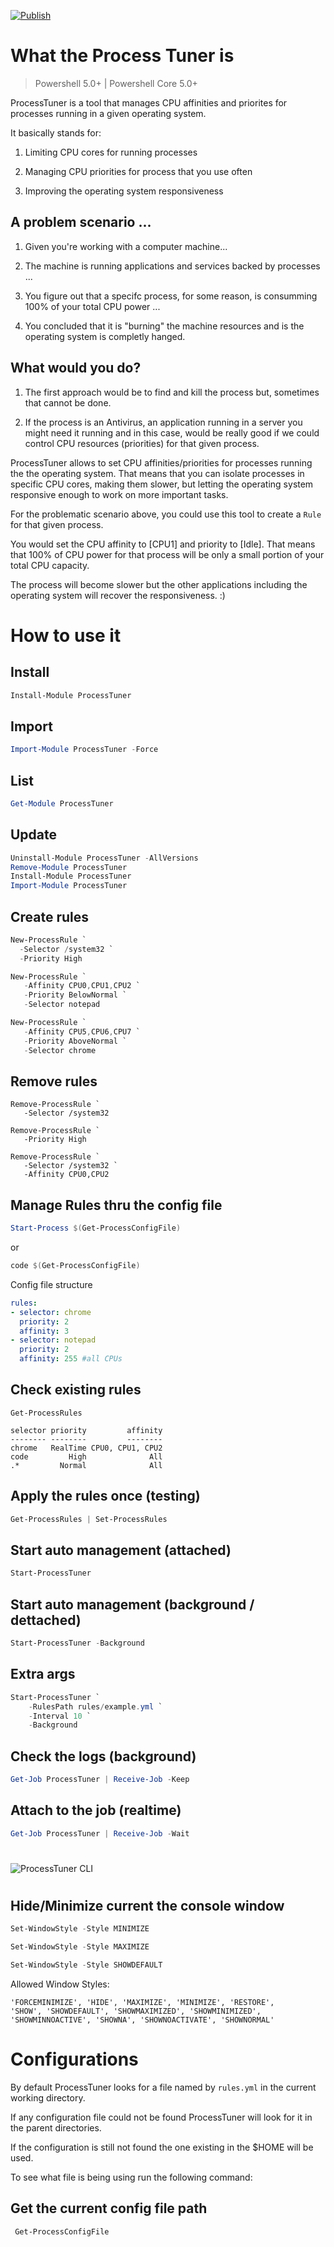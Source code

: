 [![Publish](https://github.com/jsoliveir/ProcessTunerCLI/actions/workflows/publish.yml/badge.svg)](https://github.com/jsoliveir/ProcessTunerCLI/actions/workflows/tests.yml)
# What the Process Tuner is
> Powershell 5.0+ | Powershell Core 5.0+

ProcessTuner is a tool that manages CPU affinities and priorites for processes running in a given operating system. 

It basically stands for:

1. Limiting CPU cores for running processes

2. Managing CPU priorities for process that you use often

3. Improving the operating system responsiveness


## A problem scenario ...

1. Given you're working with a computer machine...

2. The machine is running applications and services backed by processes ...

3. You figure out that a specifc process, for some reason, is consumming 100% of your total CPU power ...

4. You concluded that it is "burning" the machine resources and is the operating system is completly hanged.

## What would you do?

1. The first approach would be to find and kill the process but, sometimes that cannot be done.

2. If the process is an Antivirus, an application running in a server you might need it running and in this case, would be really good if we could control CPU resources (priorities) for that given process. 

ProcessTuner allows to set CPU affinities/priorities for processes running the the operating system. 
That means that you can isolate processes in specific CPU cores, making them slower, but letting the operating system responsive enough to work on more important tasks.

For the problematic scenario above, you could use this tool to create a `Rule` for that  given process. 

You would set the CPU affinity to [CPU1] and priority to [Idle].
That means that 100% of CPU power for that process will be only a small portion of your total CPU capacity.

The process will become slower but the other applications including the operating system will recover the responsiveness. :) 

# How to use it

## Install

```powershell
Install-Module ProcessTuner
```

## Import

```powershell
Import-Module ProcessTuner -Force
```

## List

```powershell
Get-Module ProcessTuner
```

## Update

```powershell
Uninstall-Module ProcessTuner -AllVersions
Remove-Module ProcessTuner
Install-Module ProcessTuner
Import-Module ProcessTuner
```

## Create rules
```powershell
New-ProcessRule `
  -Selector /system32 `
  -Priority High

New-ProcessRule `
   -Affinity CPU0,CPU1,CPU2 `
   -Priority BelowNormal `
   -Selector notepad  

New-ProcessRule `
   -Affinity CPU5,CPU6,CPU7 `
   -Priority AboveNormal `
   -Selector chrome  
```

## Remove rules
```powerhell
Remove-ProcessRule `
   -Selector /system32

Remove-ProcessRule `
   -Priority High

Remove-ProcessRule `
   -Selector /system32 `
   -Affinity CPU0,CPU2  
```

## Manage Rules thru the config file

```powershell
Start-Process $(Get-ProcessConfigFile)
```

or 

```powershell
code $(Get-ProcessConfigFile)
```

Config file structure


```yaml
rules:
- selector: chrome
  priority: 2
  affinity: 3
- selector: notepad
  priority: 2
  affinity: 255 #all CPUs
```

## Check existing rules
```powerhell
Get-ProcessRules
```
    selector priority         affinity
    -------- --------         --------
    chrome   RealTime CPU0, CPU1, CPU2
    code         High              All
    .*         Normal              All

## Apply the rules once (testing)

```powershell
Get-ProcessRules | Set-ProcessRules
```

## Start auto management (attached)
```powershell
Start-ProcessTuner 
```

## Start auto management (background / dettached)

```powershell
Start-ProcessTuner -Background
```

## Extra args

```powershell
Start-ProcessTuner `
    -RulesPath rules/example.yml `
    -Interval 10 `
    -Background
```



## Check the logs (background)

```powershell
Get-Job ProcessTuner | Receive-Job -Keep
```

## Attach to the job (realtime)
```powershell
Get-Job ProcessTuner | Receive-Job -Wait
```

# 

![](img/print.png "ProcessTuner CLI")

# 

## Hide/Minimize current the console window

```powershell
Set-WindowStyle -Style MINIMIZE
```

```powershell
Set-WindowStyle -Style MAXIMIZE
```

```powershell
Set-WindowStyle -Style SHOWDEFAULT
```



Allowed Window Styles:

    'FORCEMINIMIZE', 'HIDE', 'MAXIMIZE', 'MINIMIZE', 'RESTORE', 
    'SHOW', 'SHOWDEFAULT', 'SHOWMAXIMIZED', 'SHOWMINIMIZED', 
    'SHOWMINNOACTIVE', 'SHOWNA', 'SHOWNOACTIVATE', 'SHOWNORMAL'



# Configurations 

By default ProcessTuner looks for a file named by `rules.yml` in the current working directory.

If any configuration file could not be found ProcessTuner will look for it in the parent directories.

If the configuration is still not found the one existing in the $HOME will be used.

To see what file is being using run the following command:

## Get the current config file path

```powershell
 Get-ProcessConfigFile
 ```


